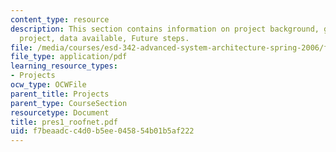 ```yaml
---
content_type: resource
description: This section contains information on project background, goal of this
  project, data available, Future steps.
file: /media/courses/esd-342-advanced-system-architecture-spring-2006/f7beaadcc4d0b5ee045854b01b5af222_pres1_roofnet.pdf
file_type: application/pdf
learning_resource_types:
- Projects
ocw_type: OCWFile
parent_title: Projects
parent_type: CourseSection
resourcetype: Document
title: pres1_roofnet.pdf
uid: f7beaadc-c4d0-b5ee-0458-54b01b5af222
---
```


